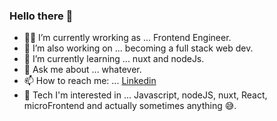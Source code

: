 ### Hello there 👋

- 👨‍💻 I’m currently wrorking as ... Frontend Engineer.
- 🔭 I’m also working on ... becoming a full stack web dev.
- 🌱 I’m currently learning ... nuxt and nodeJs.
- 💬 Ask me about ... whatever.
- 📫 How to reach me: ... [Linkedin](https://www.linkedin.com/in/yusuf-ozdemir00/)
- 💓 Tech I'm interested in ... Javascript, nodeJS, nuxt, React, microFrontend and actually sometimes anything 😅.
